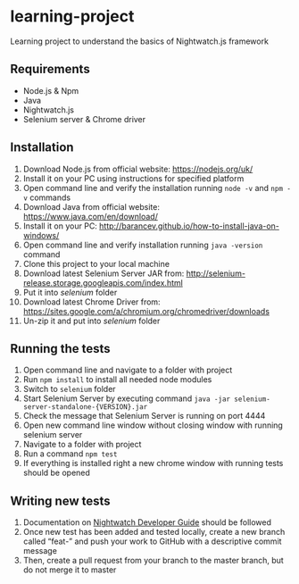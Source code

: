# learning-project
Learning project to understand the basics of Nightwatch.js framework


## Requirements

- Node.js & Npm
- Java
- Nightwatch.js
- Selenium server & Chrome driver

## Installation

1. Download Node.js from official website: https://nodejs.org/uk/
2. Install it on your PC using instructions for specified platform
3. Open command line and verify the installation running ```node -v``` and ```npm -v``` commands
4. Download Java from official website: https://www.java.com/en/download/
5. Install it on your PC: http://barancev.github.io/how-to-install-java-on-windows/
6. Open command line and verify installation running ```java -version``` command
7. Clone this project to your local machine
8. Download latest Selenium Server JAR from: http://selenium-release.storage.googleapis.com/index.html
9. Put it into *selenium* folder
10. Download latest Chrome Driver from: https://sites.google.com/a/chromium.org/chromedriver/downloads
11. Un-zip it and put into *selenium* folder

## Running the tests

1. Open command line and navigate to a folder with project
2. Run ```npm install``` to install all needed node modules
3. Switch to `selenium` folder
4. Start Selenium Server by executing command ```java -jar selenium-server-standalone-{VERSION}.jar```
5. Check the message that Selenium Server is running on port 4444
6. Open new command line window without closing window with running selenium server
7. Navigate to a folder with project
8. Run a command ```npm test```
9. If everything is installed right a new chrome window with running tests should be opened

## Writing new tests

1. Documentation on [Nightwatch Developer Guide](http://nightwatchjs.org/guide) should be followed
2. Once new test has been added and tested locally, create a new branch called “feat-” and push your work to GitHub with a descriptive commit message
3. Then, create a pull request from your branch to the master branch, but do not merge it to master

